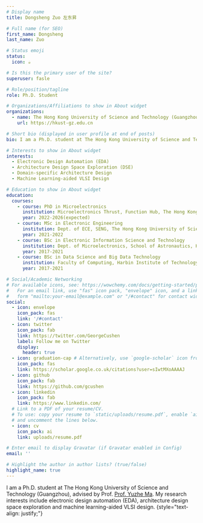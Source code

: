 ```yaml
---
# Display name
title: Dongsheng Zuo 左东昇

# Full name (for SEO)
first_name: Dongsheng
last_name: Zuo

# Status emoji
status:
  icon: ☕️

# Is this the primary user of the site?
superuser: fasle

# Role/position/tagline
role: Ph.D. Student

# Organizations/Affiliations to show in About widget
organizations:
  - name: The Hong Kong University of Science and Technology (Guangzhou)
    url: https://hkust-gz.edu.cn

# Short bio (displayed in user profile at end of posts)
bio: I am a Ph.D. student at The Hong Kong University of Science and Technology (Guangzhou), advised by Prof. [Prof. Yuzhe Ma](https://yuzhema.people.ust.hk/people.html). My research interests include electronic design automation (EDA), architecture design space exploration and machine learning-aided VLSI design.

# Interests to show in About widget
interests:
  - Electronic Design Automation (EDA)
  - Architecture Design Space Exploration (DSE)
  - Domain-specific Architecture Design
  - Machine Learning-aided VLSI Design

# Education to show in About widget
education:
  courses:
    - course: PhD in Microelectronics
      institution: Microelectronics Thrust, Function Hub, The Hong Kong University of Science and Technology (Guangzhou)
      year: 2022-2026(expected)
    - course: MSc in Electronic Engineering
      institution: Dept. of ECE, SENG, The Hong Kong University of Science and Technology
      year: 2021-2022
    - course: BSc in Electronic Information Science and Technology
      institution: Dept. of Microelectronics, School of Astronautics, Harbin Institute of Technology
      year: 2017-2021
    - course: BSc in Data Science and Big Data Technology
      institution: Faculty of Computing, Harbin Institute of Technology
      year: 2017-2021

# Social/Academic Networking
# For available icons, see: https://wowchemy.com/docs/getting-started/page-builder/#icons
#   For an email link, use "fas" icon pack, "envelope" icon, and a link in the
#   form "mailto:your-email@example.com" or "/#contact" for contact widget.
social:
  - icon: envelope
    icon_pack: fas
    link: '/#contact'
  - icon: twitter
    icon_pack: fab
    link: https://twitter.com/GeorgeCushen
    label: Follow me on Twitter
    display:
      header: true
  - icon: graduation-cap # Alternatively, use `google-scholar` icon from `ai` icon pack
    icon_pack: fas
    link: https://scholar.google.co.uk/citations?user=sIwtMXoAAAAJ
  - icon: github
    icon_pack: fab
    link: https://github.com/gcushen
  - icon: linkedin
    icon_pack: fab
    link: https://www.linkedin.com/
  # Link to a PDF of your resume/CV.
  # To use: copy your resume to `static/uploads/resume.pdf`, enable `ai` icons in `params.yaml`,
  # and uncomment the lines below.
  - icon: cv
    icon_pack: ai
    link: uploads/resume.pdf

# Enter email to display Gravatar (if Gravatar enabled in Config)
email: ''

# Highlight the author in author lists? (true/false)
highlight_name: true
---
```


I am a Ph.D. student at The Hong Kong University of Science and Technology (Guangzhou), advised by Prof. [Prof. Yuzhe Ma](https://yuzhema.people.ust.hk/people.html). My research interests include electronic design automation (EDA), architecture design space exploration and machine learning-aided VLSI design.
{style="text-align: justify;"}
